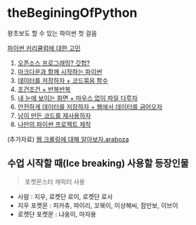 # theBeginingOfPython
왕초보도 할 수 있는 파이썬 첫 걸음

[파이썬 커리큘럼에 대한 고민](curriculum.md)

1. [오픈소스 프로그래밍? 깃헙?](documents/1.opensource+setting.md)
2. [마크다운과 함께 시작하는 파이썬](documents/2.git+datatypes.md)
3. [데이터를 저장하자 + 코드묶음 함수](documents/3.string+function+library+crawling.md)
4. [조건조건 + 반복반복](documents/4.condition+repetition.md)
5. [내 눈에 보이는 화면 + 마우스 없이 파일 다루자](documents/5.gui,cli+fileinputoutput.md)
6. [안전하게 데이터를 저장하자 + 웹에서 데이터를 긁어오자](documents/6.db+crawling.md)
7. [남이 만든 코드를 재사용하자](documents/7.library,framework+flask.md)
8. [나만의 파이썬 프로젝트 제작](documents/8.pythonProjects.md)


(추가자료) [웹 크롤링에 대해 알아보자.araboza](documents/9.pythonWebCrawling.md)


## 수업 시작할 때(Ice breaking) 사용할 등장인물
> 포켓몬스터 캐릭터 사용
* 사람 : 지우, 로켓단 로이, 로켓단 로사
* 지우 포켓몬 : 피카츄, 파이리, 꼬북이, 이상해씨, 잠만보, 이브이
* 로켓단 포켓몬 : 냐옹이, 마자용
